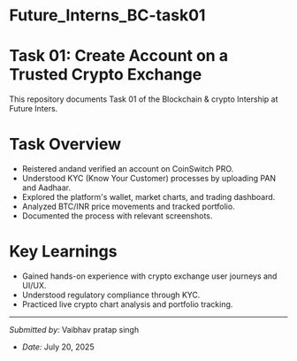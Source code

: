 # Future_Interns_BC-task01
# Task 01: Create Account on a Trusted Crypto Exchange
This repository documents Task 01 of the Blockchain & crypto Intership at Future Inters.
# Task Overview
* Reistered andand verified an account on CoinSwitch PRO.
* Understood KYC (Know Your Customer) processes by uploading PAN and Aadhaar.
* Explored the platform's wallet, market charts, and trading dashboard.
* Analyzed BTC/INR price movements and tracked portfolio.
* Documented the process with relevant screenshots.
# Key Learnings
* Gained hands-on experience with crypto exchange user journeys and UI/UX.
* Understood regulatory compliance through KYC.
* Practiced live crypto chart analysis and portfolio tracking.
___________________________________________________________________________________________________
*Submitted by:* Vaibhav pratap singh
* *Date:* July 20, 2025
